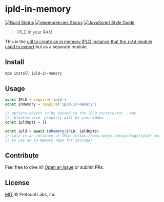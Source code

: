 # ipld-in-memory

[![Build Status](https://travis-ci.org/ipld/ipld-in-memory.svg?branch=master)](https://travis-ci.org/ipld/ipld-in-memory) [![dependencies Status](https://david-dm.org/ipld/ipld-in-memory/status.svg)](https://david-dm.org/ipld/ipld-in-memory) [![JavaScript Style Guide](https://img.shields.io/badge/code_style-standard-brightgreen.svg)](https://standardjs.com)

> IPLD in your RAM

This is the [util to create an in memory IPLD instance that the `ipld` module used to export](https://github.com/ipld/js-ipld/blob/f7494ec7b7a52a34d33d8ec308718b31919e08b6/src/index.js#L435-L455) but as a separate module.

## Install

```sh
npm install ipld-in-memory
```

## Usage

```js
const IPLD = require('ipld')
const inMemory = require('ipld-in-memory')

// options object to be passed to the IPLD constructor - any
// 'blockservice' property will be overridden
const ipldOpts = {}

const ipld = await inMemory(IPLD, ipldOpts)
// ipld is an instance of IPLD (https://www.npmjs.com/package/ipld) configured
// to use an in memory repo for storage!
```

## Contribute

Feel free to dive in! [Open an issue](https://github.com/ipld/ipld-in-memory/issues/new) or submit PRs.

## License

[MIT](LICENSE) © Protocol Labs, Inc.
